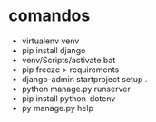 # comandos
- virtualenv venv
- pip install django
- venv/Scripts/activate.bat
- pip freeze > requirements
- django-admin startproject setup . 
- python manage.py runserver
- pip install python-dotenv
- py manage.py help